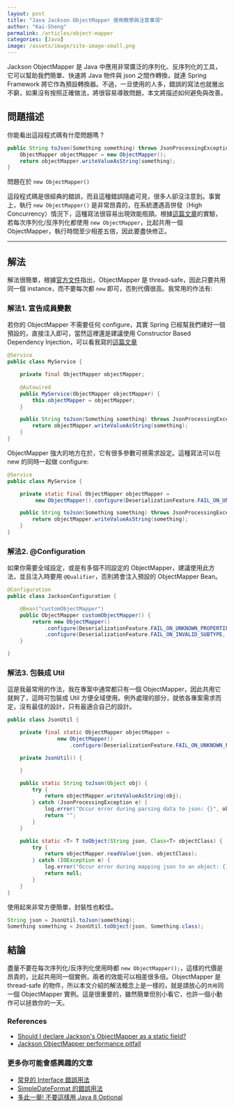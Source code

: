 ```yaml
---
layout: post
title: "Java Jackson ObjectMapper 使用教學與注意事項"
author: "Kai-Sheng"
permalink: /articles/object-mapper
categories: [Java]
image: /assets/image/site-image-small.png
--- 
```


Jackson ObjectMapper 是 Java 中應用非常廣泛的序列化、反序列化的工具，它可以幫助我們簡單、快速將 Java 物件與 json 之間作轉換，就連 Spring Framework 將它作為預設轉換器。不過，一旦使用的人多，錯誤的寫法也就層出不窮，如果沒有按照正確做法，將很容易導致問題，本文將描述如何避免與改善。

 
## **問題描述**

你能看出這段程式碼有什麼問題嗎 ?

```java
public String toJson(Something something) throws JsonProcessingException {
    ObjectMapper objectMapper = new ObjectMapper();
    return objectMapper.writeValueAsString(something);
}
```

問題在於 `new ObjectMapper()`

這段程式碼是很經典的錯誤，而且這種錯誤隨處可見，很多人卻沒注意到。事實上，執行 `new ObjectMapper()` 是非常昂貴的，在系統遭遇高併發（High Concurrency）情況下，這種寫法很容易出現效能瓶頸。根據[這篇文章](https://theartofdev.com/2014/07/20/jackson-objectmapper-performance-pitfall/)的實驗，若每次序列化/反序列化都使用 `new ObjectMapper`，比起共用一個 ObjectMapper，執行時間至少相差五倍，因此要盡快修正。

---

## **解法**
解法很簡單，根據[官方文件](https://fasterxml.github.io/jackson-databind/javadoc/2.6/com/fasterxml/jackson/databind/ObjectMapper.html)指出，ObjectMapper 是 thread-safe，因此只要共用同一個 instance，而不要每次都 `new` 即可，否則代價很高。我常用的作法有:
 
### **解法1. 宣告成員變數**

若你的 ObjectMapper 不需要任何 configure，其實 Spring 已經幫我們建好一個預設的，直接注入即可，當然這裡還是建議使用 Constructor Based Dependency Injection，可以看我寫的[這篇文章](/articles/analyzing-dependency-injection-patterns-in-spring) 

```java
@Service
public class MyService {

    private final ObjectMapper objectMapper;
    
    @Autowired
    public MyService(ObjectMapper objectMapper) {
        this.objectMapper = objectMapper;
    }

    public String toJson(Something something) throws JsonProcessingException {
        return objectMapper.writeValueAsString(something);
    }
}
```

ObjectMapper 強大的地方在於，它有很多參數可視需求設定。這種寫法可以在 new 的同時一起做 configure:

```java
@Service
public class MyService {

    private static final ObjectMapper objectMapper =
         new ObjectMapper().configure(DeserializationFeature.FAIL_ON_UNKNOWN_PROPERTIES, false);

    public String toJson(Something something) throws JsonProcessingException {
        return objectMapper.writeValueAsString(something);
    }
}
```

### **解法2. @Configuration**

如果你需要全域設定，或是有多個不同設定的 ObjectMapper，建議使用此方法，並且注入時要用 `@Qualifier`，否則將會注入預設的 ObjectMapper Bean。

```java
@Configuration
public class JacksonConfiguration {

    @Bean("customObjectMapper")
    public ObjectMapper customObjectMapper() {
        return new ObjectMapper()
            .configure(DeserializationFeature.FAIL_ON_UNKNOWN_PROPERTIES, false)
            .configure(DeserializationFeature.FAIL_ON_INVALID_SUBTYPE, false);
    }

}
``` 

### **解法3. 包裝成 Util**
這是我最常用的作法，我在專案中通常都只有一個 ObjectMapper，因此共用它就夠了，這時可包裝成 Util 方便全域使用。例外處理的部分，就依各專案需求而定，沒有最佳的設計，只有最適合自己的設計。

```java
public class JsonUtil {

    private final static ObjectMapper objectMapper = 
                new ObjectMapper()
                    .configure(DeserializationFeature.FAIL_ON_UNKNOWN_PROPERTIES, false);

    private JsonUtil() {

    }

    public static String toJson(Object obj) {
        try {
            return objectMapper.writeValueAsString(obj);
        } catch (JsonProcessingException e) {
            log.error("Occur error during parsing data to json: {}", obj, e);
            return "";
        }
    }

    public static <T> T toObject(String json, Class<T> objectClass) {
        try {
            return objectMapper.readValue(json, objectClass);
        } catch (IOException e) {
            log.error("Occur error during mapping json to an object: {}", json, e);
            return null;
        }
    }
}
```

使用起來非常方便簡單，封裝性也較佳。

```java
String json = JsonUtil.toJson(something);
Something something = JsonUtil.toObject(json, Something.class);
```
 
## **結論**
盡量不要在每次序列化/反序列化使用時都 `new ObjectMapper();`，這樣的代價是昂貴的，比起共用同一個實例，兩者的效能可以相差很多倍。ObjectMapper 是 thread-safe 的物件，所以本文介紹的解法概念上是一樣的，就是請放心的`共用`同一個 ObjectMapper 實例。這是很重要的，雖然簡單但別小看它，也許一個小動作可以拯救你的一天。

### **References**
- [Should I declare Jackson's ObjectMapper as a static field?](https://stackoverflow.com/questions/3907929/should-i-declare-jacksons-objectmapper-as-a-static-field)
- [Jackson ObjectMapper performance pitfall](]https://theartofdev.com/2014/07/20/jackson-objectmapper-performance-pitfall/)

### **更多你可能會感興趣的文章**
- [常見的 Interface 錯誤用法](/articles/anti-pattern-of-java-interface-impl-style)
- [SimpleDateFormat 的錯誤用法](/articles/simple-date-format)
- [多此一舉! 不要這樣用 Java 8 Optional](/articles/misuse-of-java-8-optional)